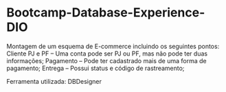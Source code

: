 # Bootcamp-Database-Experience-DIO
Montagem de um esquema de E-commerce incluindo os seguintes pontos:  
Cliente PJ e PF – Uma conta pode ser PJ ou PF, mas não pode ter duas informações; 
Pagamento – Pode ter cadastrado mais de uma forma de pagamento; 
Entrega – Possui status e código de rastreamento;

Ferramenta utilizada: DBDesigner
